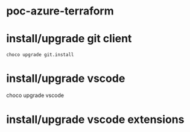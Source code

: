 # poc-azure-terraform


# install/upgrade git client
`choco upgrade git.install`

# install/upgrade vscode
choco upgrade vscode

# install/upgrade vscode extensions

